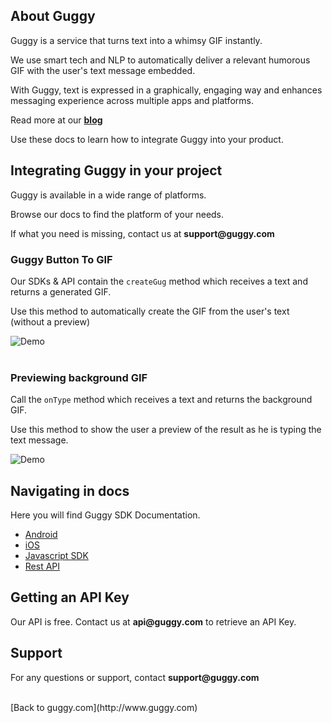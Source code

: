 ## About Guggy

Guggy is a service that turns text into a whimsy GIF instantly. 

We use smart tech and NLP to automatically deliver a relevant humorous GIF with the user's text message embedded. 

With Guggy, text is expressed in a graphically, engaging way and enhances messaging experience across multiple apps and platforms.

Read more at our __[blog](http://goo.gl/UnQy66)__

Use these docs to learn how to integrate Guggy into your product.

## Integrating Guggy in your project

Guggy is available in a wide range of platforms.

Browse our docs to find the platform of your needs.

If what you need is missing, contact us at __support@guggy.com__
<br/>

### Guggy Button To GIF

Our SDKs & API contain the `createGug` method which receives a text and returns a generated GIF.

Use this method to automatically create the GIF from the user's text (without a preview)

![Demo](http://guggy.com/images/guggy-button-preview.gif)
<br/>
<br/>
### Previewing background GIF

Call the `onType` method which receives a text and returns the background GIF.

Use this method to show the user a preview of the result as he is typing the text message.

![Demo](http://guggy.com/images/guggy-type-preview.gif)

## Navigating in docs

Here you will find Guggy SDK Documentation.

* [Android](android)
* [iOS](ios-swift)
* [Javascript SDK](js-sdk)
* [Rest API](rest-api)

## Getting an API Key
Our API is free. Contact us at __api@guggy.com__ to retrieve an API Key.

## Support
For any questions or support, contact __support@guggy.com__

<br/>
[Back to guggy.com](http://www.guggy.com)

